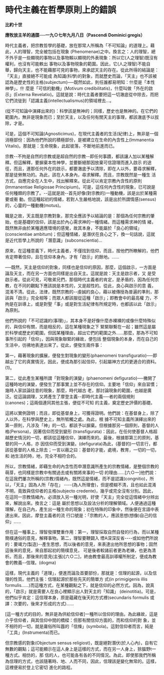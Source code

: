 # 時代主義在哲學原則上的錯誤


**比約十世**

**應牧放主羊的通牒──一九Ｏ七年九月八日（Pascendi Dominici gregis）**





時代主義者，把宗教哲學的基礎，放在那常人所稱為「不可知論」的道理上。藉此，人的理智，完全被包括在現象
(Phenomenae)之中。換言之：人的理智，總不外乎是一些顯現的事物以及事物賴以顯現的外表現象：所以它(人之理智)既沒有權利，也沒有可能軼出
事物以及事物現象的範圍。因此，它(人之理智)不能自舉，歸向天主，也不能藉那可見的事物，來承認天主的存在。從此所得的結論是：「天主」直接絕不可能成
為知識(科學)的對象，而就歷史而論，「天主」也不該被認為是歷史性的主格(subjectum)──既然如此，則任誰都易明知：什麼是「本性神學」，什
麼是「可信的動機」(Motivum credibilitatis)，什麼叫做「外在的啟示」(Externa 
Revelatio)。這就是說：時代主義者要把這一切澈底從中除去，而把它們流徙到「認識主義(intellectualismus)的領域裡去…。

(從不可知論中演繹出來的)：科學該是無神的；同樣，歷史也是無神的。在它們的範圍內，無非是現象而已；至於天主，以及任何有關天主的事理，都該澈底予以拔除，才是。

可是，這個不可知論(Agnosticimus)，在現代主義者的生活(紀律)上，無非是一個消極部份：因為他們所說的積極部份，是被建立在生命的內含性上(Immanentia Vitalis)。那就是：生命現象，此起彼落，不斷地前進而已。

宗教--不拘是自然的宗教或是超自然的宗教--即任何事蹟，都該讓人加以某種解釋。但這解釋，要摒棄本性神學，並要斷絕那因放棄可信證理而進入啟示
的途徑，而且，連那任何外在的啟示，都要澈底予以清除，即在人以外，要尋求解釋，那是徒勞無功的。為此，該在人本身內，尋求解釋。而且，宗教既然是一種生
活方式，自應完全在人生中，找出解釋來。從此可以肯定宗教內含性的原則(Immanentiae Religiosae 
Principium)。可是，這任何內含性的現象，已可說是任何種類的宗教了。--這就是說--首先好像(對宗教的)一種動機，該是出於某種需要或衝
動。但這種起初的情緒，若對人生嚴格地說，該是出於所謂情感(sensus)的，心靈的一種動機(motus)。

職是之故，天主既是宗教對象，那完全應該予以結論的是：那個為任何宗教的肇始，也是基礎的信仰，該是出於內心需求神的一種情緒。而這種需求神的情
緒，既然無非由於某種適應環境的感覺，故其本身，不能屬於「良心的領域」(conscientiae 
ambitum)；但這種情緒，是潛伏在良心之下，換一句話說，這就是近代哲學上所說的「潛意識」(subconscientia)…

原來，在這種意義下，時代主義者，不僅找到信仰，而且，按他們所瞭解的，他們肯定帶著信仰，且在信仰本身內，才有「啟示」的餘地。……

──既然，天主是信仰的對象，同樣也是信仰的原因，那麼，這個啟示，一方面是論及天主，而在另一方面也同樣是出自天主。這就是說：天主是啟示者，又
是受啟示者。從此可見，可敬弟兄們，那個時代主義者的肯定，是矛盾的，因為任何宗教，在不同的觀點下應該說是本性的，又是超性的。從此，良心與啟示的意
義，混淆不清。從此，法律，既然宗教的--虔誠的良心，藉以被傳授為普遍的準則，那該與「啟示」完全相等；而眾人都該服從這種「啟示」；即教會中的最高權
力，不拘是在訓導上，或是對聖「事」或是對生活紀律有所規定時，也都該以此「啟示」為原則。

他們所說的「不可認識的(事理)」，其本身不是好像什麼赤裸裸的或像什麼特殊似的，與信仰有關，而是相反的，這在某種現象之下
緊緊聯繫在一起；雖然這是屬於科學或歷史的範圍，但因某種理由，超出它們的範圍之外……那麼，那為不可知事所引起的「信仰」，因與現象聯緊的緣故，便包括
整個現象的本身，而在自己的生活中，彷彿地表達出來了。從此，便發生兩件事：

第一，藉著現象的擴展，便發生對現象的變形(phaenomeni transfiguratio)──即越出了它的真實情況，因此，便成為那引起信仰，引起屬神方式的更適合的資料。(1)。

第二，從此產生某種所謂「對現象的演變」(phaenomeni 
defiguratio)──撇開了這種時地的演變，便發生了那事實上並不存在的信仰。主要地「信仰」來自習慣；幾時人家談論往昔的現象，那麼，時代越古
老，那討論現象的範圍，也越是廣泛。從這論調理，又將產生了摩登主義--即時代主義──者的兩個規則(canones)；這兩個連同其他主張，便從不可知
的主義，奠定歷史評價的基礎。

這將以實例證明；而且，即從基督身上，可獲得證明。他們說：在基督身上，除了人以外，在科學與歷史上，無所牴觸之處。為此，根
據不可知主義所演繹出來的第一原則，凡涉及「神」的一切，都該予以摒棄。但根據那另一個原則，基督的人格(Persona)，因著信仰而受到變形
(transfigurata)：因此，在任何使基督人格超越歷史情況的一切，都該從這種信仰，演繹而來的。最後，根據那第三的原則，基督的同一人格，亦
因信仰而受到演變。(defigurata)為此，(基督的)一切言行，都該從基督的人格上除去；一言以蔽之曰：基督的才能，處境，教育，一切的一切，和
祂生活的時，地，完全不相符合的。

所以，宗教情緒，即藉生命的內含性而申潛意識所產生的宗教情緒，是整個宗教的萌芽，也同樣是宗教中有關過去或有關將來事的一切
的理由……[六Ｏ一]他們說：在這我們屢次所稱的(宗教)情緒內，既然這是情緒，而不是認識(congnitio)，所以，「天主」固為人所「存在」
----(為人所理會)，但是模糊不清，且也如此混淆不明，竟致與信仰者的主格(subjecto 
credente)，幾乎或完全沒有分別。因此，在這同一宗教情緒內，必須放入另一種光明，好使「天主」完全從這情緒中分辨出來，解說出來。換言之：這是
屬於思想以及設法分析的理解領域。人便通過這種理解，在自己內，產生出一種生命的現象；初在特殊的印象中，然後便在言語中表達出來。因此，摩登主義者的流
行口號是：「宗教的人，應該思想(想像)自己的信仰」……

但在這一種事上，理智發揮雙重作用：第一，理智採取自然自發的行為，而以某種簡樸通俗的意見，解釋事物。第二，理智要鞭闢入
堙A深深反省----或如他們所說的：要竭力(製造)--產生思想，而以後者的意見，來表達出他所思想的事物；固然這後來的意見，來自那起初的簡樸意見，
可是後者較諸前者更為老練，也更為清析。而且，那後來的意見(主張)[六Ｏ二]，終由教會最高訓導權所制定，便成為教會的教義--信理。(dogma)

這樣，現代主義的「道理」，便進而論及首要部份，那就是：信理的起源，以及信理的性質。他們主張：信理起源於那些先天的簡單方
式(in primigigenis illis 
formulis……)而這種方式，在某種觀點之下，就是信仰的必然方式。因為，說真的，「啟示」就是需要人在良心裡顯示出人對天主的「知識」
(deinotitia)。可是，他們似乎肯定：這信理本身，原是蘊藏在後天的方式裡(secundaris formulis 
或譯：次要的，後來才形成的方式)……

[這一種方式的目的，無非是為供給信仰者]一種所以信仰的理由。為此緣故，這是介乎信仰者，與其信仰中間的橋樑：但那有關信仰方面的，而和信仰的對
象，並不相符的一切，就是庸俗所叫囂的「信條」(symbola)。這對信仰者而言，純是「工具」(Instrumenta)而已。

但宗教感的對象(Objectum sensus 
religiost)，既是絕對潛伏(於人心內)，自有它無數的觀點；這可能顯示在這人身上是這樣的方式，而在另一人身上，狳膃野t一種方式。相仿的，那
信的人，也可能各有各的不同情況。為此，即使那我們所稱為信理的方式，也該隨著時、地、人而不同，因此，信理該是變化無常的。這樣，這裡便易於登上它密切
進化的路程。


